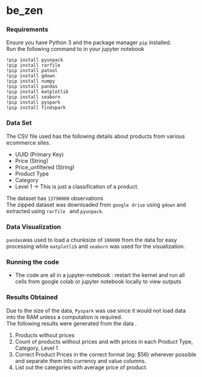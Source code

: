 # be_zen

### Requirements 
Ensure you have Python 3 and the package manager `pip` installed.\
Run the following command to in your jupyter notebook
```
!pip install pyunpack
!pip install rarfile
!pip install patool
!pip install gdown
!pip install numpy
!pip install pandas
!pip install matplotlib
!pip install seaborn
!pip install pyspark
!pip install findspark
```
### Data Set
The CSV file used has the following details about products from various ecommerce sites.
* UUID (Primary Key)
* Price (String)
* Price_unfiltered (String)
* Product Type
* Category
* Level 1 -> This is just a classification of a product.

The dataset has `13790000` observations\
The zipped dataset was downloaded from  `google drive` using `gdown` and extracted using `rarfile ` and `pyunpack`.

### Data Visualization
 `pandas`was used to load a chunksize of `100000` from the data for easy processing while `matplotlib` and `seaborn` was used for the visualization.

### Running the code
* The code are all in a jupyter-notebook : restart the kernel and run all cells from google colab or jupyter notebook locally to view outputs

### Results Obtained
Due to the size of the data, `Pyspark` was use since it would not load data into the RAM unless a computation is required.\
The following results were generated from the data .
1. Products without prices
2. Count of products without prices and with prices in each Product Type, Category, Level 1
3. Correct Product Prices in the correct format (eg: $56) wherever possible and separate them into currency and value columns.
4. List out the categories with average price of product.

